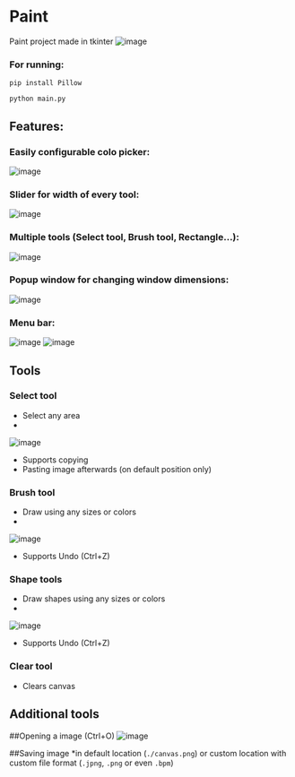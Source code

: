 # Paint
Paint project made in tkinter
![image](https://user-images.githubusercontent.com/74879467/207472537-dae9f28e-8498-4a05-8127-e534847bad9a.png)


### For running:
```
pip install Pillow
```
```
python main.py
```


## Features:
### Easily configurable colo picker:
![image](https://user-images.githubusercontent.com/74879467/207471143-63c48c44-39b2-43cd-a033-5de9a351bfff.png)

### Slider for width of every tool:
![image](https://user-images.githubusercontent.com/74879467/207471266-27e7dd13-4817-4a34-87e9-0ae0df2fab70.png)

### Multiple tools (Select tool, Brush tool, Rectangle...):
![image](https://user-images.githubusercontent.com/74879467/207471290-d524afef-a4aa-4cfd-9271-a1613c1b458f.png)

### Popup window for changing window dimensions:
![image](https://user-images.githubusercontent.com/74879467/207471394-3bd85032-80ef-4315-830d-f317098a71a4.png)

### Menu bar:
![image](https://user-images.githubusercontent.com/74879467/207471437-e1d114be-1b24-4abd-8a6b-e6e9921b2db6.png)
![image](https://user-images.githubusercontent.com/74879467/207471448-fddd1580-49c1-4f73-a1c0-d9ffd25a7563.png)

## Tools
### Select tool
* Select any area
* 
![image](https://user-images.githubusercontent.com/74879467/207471606-fb5f53c6-3c06-4b55-9766-a63f26ec04e6.png)

* Supports copying
* Pasting image afterwards (on default position only)

### Brush tool
* Draw using any sizes or colors
* 
![image](https://user-images.githubusercontent.com/74879467/207471948-9a53066c-5ccc-4437-b2ba-27a082d1bda4.png)

* Supports Undo (Ctrl+Z)

### Shape tools
* Draw shapes using any sizes or colors
* 
![image](https://user-images.githubusercontent.com/74879467/207472087-40a2073b-6195-4832-9836-77952c369705.png)

* Supports Undo (Ctrl+Z)

### Clear tool
* Clears canvas

## Additional tools
##Opening a image (Ctrl+O)
![image](https://user-images.githubusercontent.com/74879467/207472327-e27aac45-dffa-47db-b1af-758ee357999d.png)

##Saving image
*in default location (`./canvas.png`) or custom location with custom file format (`.jpng`, `.png` or even `.bpm`)

